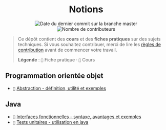 <p align="center">
	<h1 align="center">Notions</h1>
	<p align="center">
		<img alt="Date du dernier commit sur la branche master" src="https://img.shields.io/github/last-commit/readthedocs-fr/notions/master?label=derni%C3%A8re%20mise%20%C3%A0%20jour&style=flat-square">
		<img alt="Nombre de contributeurs" src="https://img.shields.io/github/contributors/readthedocs-fr/notions?color=blue&label=contributeurs&style=flat-square">
	</p>
</p>

> Ce dépôt contient des **cours** et des **fiches pratiques** sur des sujets techniques.
> Si vous souhaitez contribuer, merci de lire les [règles de contribution](CONTRIBUTING.md) avant de commencer votre travail.
>
> **Légende** :
> `📑` Fiche pratique · `📖` Cours

## Programmation orientée objet

- `📑` [Abstraction - définition, utilité et exemples](poo/abstraction)

## Java

- `📑` [Interfaces fonctionnelles - syntaxe, avantages et exemples](java/interfaces_fonctionnelles)
- `📑` [Tests unitaires - utilisation en java](java/tests_unitaires)
